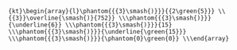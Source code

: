 `{kt}\begin{array}{l}\phantom{{{3}\smash{)}}}{{2\green{5}}} \\{{3}}\overline{\smash{)}{752}} \\\phantom{{{3}\smash{)}}}{\underline{6}} \\\phantom{{{3}\smash{)}}}{15} \\\phantom{{{3}\smash{)}}}{\underline{\green{15}}} \\\phantom{{{3}\smash{)}}}{\phantom{0}\green{0}} \\\end{array}`